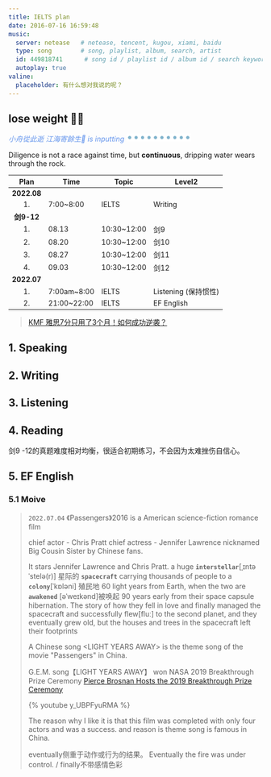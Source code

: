 ```yaml
---
title: IELTS plan
date: 2016-07-16 16:59:48
music:
  server: netease   # netease, tencent, kugou, xiami, baidu
  type: song        # song, playlist, album, search, artist
  id: 449818741      # song id / playlist id / album id / search keyword
  autoplay: true
valine:
  placeholder: 有什么想对我说的呢？
---
```


## lose weight 💪🏻

<p style="font-style:italic;color:cornflowerblue;">小舟從此逝 江海寄餘生🧘 is inputting <img src=/images/tw/main-progress-blue-dot.gif style="box-shadow:none; margin:0;height:16px">
</p>

Diligence is not a race against time, but **continuous**, dripping water wears through the rock. 

Plan | Time | Topic | Level2
:---: | --- | --- | ---
**2022.08** | | |
1. | 7:00~8:00 | IELTS | Writing
**剑9-12**| | |
1. | 08.13 | 10:30~12:00 | 剑9
2. | 08.20 | 10:30~12:00 | 剑10
3. | 08.27 | 10:30~12:00 | 剑11
4. | 09.03 | 10:30~12:00 | 剑12
**2022.07** | | | 
1. | 7:00am~8:00 | IELTS | Listening (保持惯性)
2. | 21:00~22:00 | IELTS | EF English

> [KMF 雅思7分只用了3个月！如何成功逆袭？](https://course.kmf.com/article/495/29/0)


## 1. Speaking

## 2. Writing  

## 3. Listening

## 4. Reading

剑9 -12的真题难度相对均衡，很适合初期练习，不会因为太难挫伤自信心。

## 5. EF English

### 5.1 Moive

> `2022.07.04` 《Passengers》2016 is a American science-fiction romance film 
>
> chief actor - Chris Pratt
> chief actress - Jennifer Lawrence nicknamed Big Cousin Sister by Chinese fans.
>
>  It stars Jennifer Lawrence and Chris Pratt. a huge **`interstellar`**[ˌɪntəˈstelə(r)] 星际的 **`spacecraft`** carrying thousands of people to a **`colony`**[ˈkɒləni] 殖民地 60 light years from Earth, when the two are **`awakened`**  [əˈweɪkənd]被唤起 90 years early from their space capsule hibernation.
>  The story of how they fell in love and finally managed the spacecraft and successfully flew[fluː] to the second planet, and they eventually grew old, but the houses and trees in the spacecraft left their footprints
>
> A Chinese song \<LIGHT YEARS AWAY\> is the theme song of the movie "Passengers" in China.
>
> G.E.M. song【LIGHT YEARS AWAY】 won NASA 2019 Breakthrough Prize Ceremony
> [Pierce Brosnan Hosts the 2019 Breakthrough Prize Ceremony](https://www.youtube.com/watch?v=FNcnaknGJ4E)
>
> {% youtube y_UBPFyuRMA %}
>
> The reason why I like it is that this film was completed with only four actors and was a success. and reason is theme song is famous in China.
>
> eventually侧重于动作或行为的结果。 Eventually the fire was under control. / finally不带感情色彩




